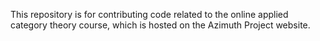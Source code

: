 This repository is for contributing code related to the online applied category theory course, which is hosted on the Azimuth Project website. 
